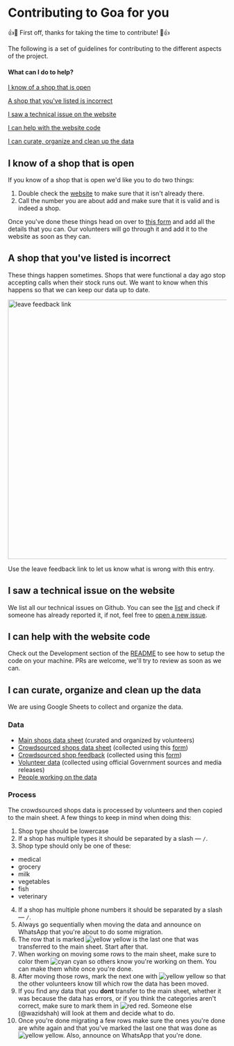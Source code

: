 # Contributing to Goa for you

👍🎉 First off, thanks for taking the time to contribute! 🎉👍

The following is a set of guidelines for contributing to the different aspects of the project.

#### What can I do to help?

[I know of a shop that is open](#i-know-of-a-shop-that-is-open)

[A shop that you've listed is incorrect](#a-shop-that-you've-listed-is-incorrect)

[I saw a technical issue on the website](#i-saw-a-technical-issue-on-the-website)


[I can help with the website code](#i-can-help-with-the-website-code)

[I can curate, organize and clean up the data](#i-can-curate-organize-and-clean-up-the-data)

## I know of a shop that is open

If you know of a shop that is open we'd like you to do two things:

1. Double check the [website](http://goaforyou.in/) to make sure that it isn't already there.
2. Call the number you are about add and make sure that it is valid and is indeed a shop.

Once you've done these things head on over to [this form](http://goaforyou.in/) and add all the details that you can. Our volunteers will go through it and add it to the website as soon as they can.

## A shop that you've listed is incorrect

These things happen sometimes. Shops that were functional a day ago stop accepting calls when their stock runs out. We want to know when this happens so that we can keep our data up to date.

<img width="597" alt="leave feedback link" src="https://user-images.githubusercontent.com/9491/77912309-f399af00-72af-11ea-86c6-bd2685efd8c7.png">

Use the leave feedback link to let us know what is wrong with this entry.

## I saw a technical issue on the website

We list all our technical issues on Github. You can see the [list](https://github.com/wazidshah/grocery-list/issues/) and check if someone has already reported it, if not, feel free to [open a new issue](https://github.com/wazidshah/grocery-list/issues/new).

## I can help with the website code

Check out the Development section of the [README](https://github.com/wazidshah/grocery-list#development) to see how to setup the code on your machine. PRs are welcome, we'll try to review as soon as we can.

## I can curate, organize and clean up the data

We are using Google Sheets to collect and organize the data.

### Data

* [Main shops data sheet](https://docs.google.com/spreadsheets/d/1dYhgURRKD2-JW4T98w-VAeP5IgJU0p9KPDN_RbRIryE/edit#gid=0) (curated and organized by volunteers)
* [Crowdsourced shops data sheet](https://docs.google.com/spreadsheets/d/1dRBEj17BkXIUTdzRKyRyDYITfn9Kb0hhuzGP8d5hEeg/edit#gid=1492144702) (collected using this [form](https://docs.google.com/spreadsheets/d/1dRBEj17BkXIUTdzRKyRyDYITfn9Kb0hhuzGP8d5hEeg/edit#gid=1492144702))
* [Crowdsourced shop feedback](https://docs.google.com/spreadsheets/d/1YFZikiLE0urlLSz_TYCFRGqcDLb8j7MNCnQHImogLlY/edit?usp=sharing) (collected using this [form](https://docs.google.com/spreadsheets/d/1YFZikiLE0urlLSz_TYCFRGqcDLb8j7MNCnQHImogLlY/edit?usp=sharing))
* [Volunteer data](https://docs.google.com/spreadsheets/d/1yNWYaZwUOZU9cB21l3QHr7jJjDhcTd4f5bZXvYW8Npg/edit?ts=5e80b2bf#gid=196255537) (collected using official Government sources and media releases)
* [People working on the data](https://docs.google.com/spreadsheets/d/1b21pzBr4Ka43M6SAdJAz95o6-FKi8oxrWyJ9Dx4SIrY/edit#gid=1085081395)

### Process

The crowdsourced shops data is processed by volunteers and then copied to the main sheet. A few things to keep in mind when doing this:

1. Shop type should be lowercase
2. If a shop has multiple types it should be separated by a slash — `/`.
3. Shop type should only be one of these:
  * medical
  * grocery
  * milk
  * vegetables
  * fish
  * veterinary
4. If a shop has multiple phone numbers it should be separated by a slash — `/`.
5. Always go sequentially when moving the data and announce on WhatsApp that you're about to do some migration.
6. The row that is marked  ![yellow](https://placehold.it/15/fdff00/000000?text=+) yellow is the last one that was transferred to the main sheet. Start after that.
7. When working on moving some rows to the main sheet, make sure to color them ![cyan](https://placehold.it/15/2DFEFF/000000?text=+) cyan so others know you're working on them. You can make them white once you're done.
8. After moving those rows, mark the next one with ![yellow](https://placehold.it/15/fdff00/000000?text=+) yellow so that the other volunteers know till which row the data has been moved.
9. If you find any data that you __dont__ transfer to the main sheet, whether it was because the data has errors, or if you think the categories aren't correct, make sure to mark them in ![red](https://placehold.it/15/ff0000/000000?text=+) red. Someone else (@wazidshah) will look at them and decide what to do.
10. Once you're done migrating a few rows make sure the ones you're done are white again and that you've marked the last one that was done as ![yellow](https://placehold.it/15/fdff00/000000?text=+) yellow. Also, announce on WhatsApp that you're done.

